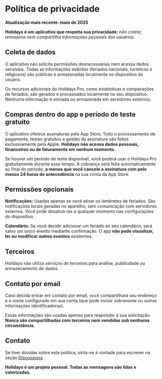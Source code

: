 # Política de privacidade

**Atualização mais recente: maio de 2025**

**Holidays é um aplicativo que respeita sua privacidade:** *não coleta, armazena nem compartilha informações pessoais dos usuários.*

## Coleta de dados

O aplicativo não solicita permissões desnecessárias nem acessa dados sensíveis.
Todas as informações exibidas (feriados nacionais, turísticos e religiosos) são públicas e armazenadas localmente no dispositivo do usuário.

Os recursos adicionais do Holidays Pro, como estatísticas e comparações de feriados, são gerados e processados localmente no seu dispositivo. Nenhuma informação é enviada ou armazenada em servidores externos.

## Compras dentro do app e período de teste gratuito

O aplicativo oferece assinaturas pela App Store. Todo o processamento de pagamento, testes gratuitos e gestão da assinatura são feitos exclusivamente pela Apple. **Holidays não acessa dados pessoais, financeiros ou de faturamento em nenhum momento.**

Se houver um período de teste disponível, você poderá usar o Holidays Pro gratuitamente durante esse tempo. A cobrança será feita automaticamente ao final do período, **a menos que você cancele a assinatura com pelo menos 24 horas de antecedência** na sua conta da App Store.

## Permissões opcionais

**Notificações:**
Usadas apenas se você ativar os lembretes de feriados. São notificações locais geradas no aparelho, sem comunicação com servidores externos. Você pode desativá-las a qualquer momento nas configurações do dispositivo.

**Calendário:**
Se você decidir adicionar um feriado ao seu calendário, será salvo um único evento mediante confirmação. O app **não pode visualizar, ler ou modificar outros eventos** existentes.

## Terceiros

Holidays não utiliza serviços de terceiros para análise, publicidade ou armazenamento de dados.

## Contato por email

Caso decida entrar em contato por email, você compartilhará seu endereço e o nome configurado em sua conta (que pode incluir sobrenome ou outras informações identificadoras).

Essas informações são usadas apenas para responder à sua solicitação. **Nunca são compartilhadas com terceiros nem vendidas sob nenhuma circunstância.**

## Contato

Se tiver dúvidas sobre esta política, sinta-se à vontade para escrever na seção [Discussions](https://github.com/lucasditomase/feriados/discussions).

**Holidays é um projeto pessoal. Todas as mensagens são lidas e valorizadas.**
